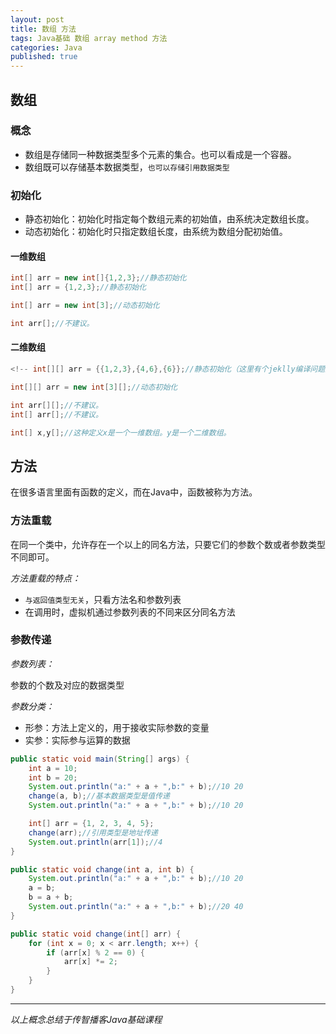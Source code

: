 ```yaml
---  
layout: post  
title: 数组 方法  
tags: Java基础 数组 array method 方法  
categories: Java  
published: true  
---  
```


## 数组

### 概念

* 数组是存储同一种数据类型多个元素的集合。也可以看成是一个容器。
* 数组既可以存储基本数据类型，`也可以存储引用数据类型`

### 初始化

* 静态初始化：初始化时指定每个数组元素的初始值，由系统决定数组长度。
* 动态初始化：初始化时只指定数组长度，由系统为数组分配初始值。

#### 一维数组

```java
int[] arr = new int[]{1,2,3};//静态初始化
int[] arr = {1,2,3};//静态初始化

int[] arr = new int[3];//动态初始化

int arr[];//不建议。
```

#### 二维数组

```java
<!-- int[][] arr = {{1,2,3},{4,6},{6}};//静态初始化（这里有个jeklly编译问题连续两个花括号会使Liquid filters报错） -->

int[][] arr = new int[3][];//动态初始化

int arr[][];//不建议。
int[] arr[];//不建议。

int[] x,y[];//这种定义x是一个一维数组。y是一个二维数组。
```

## 方法

在很多语言里面有函数的定义，而在Java中，函数被称为方法。

### 方法重载

在同一个类中，允许存在一个以上的同名方法，只要它们的参数个数或者参数类型不同即可。

*方法重载的特点：*

* `与返回值类型无关`，只看方法名和参数列表
* 在调用时，虚拟机通过参数列表的不同来区分同名方法


### 参数传递

*参数列表：*

参数的个数及对应的数据类型

*参数分类：*

* 形参：方法上定义的，用于接收实际参数的变量
* 实参：实际参与运算的数据



```java
public static void main(String[] args) {
    int a = 10;
    int b = 20;
    System.out.println("a:" + a + ",b:" + b);//10 20
    change(a, b);//基本数据类型是值传递
    System.out.println("a:" + a + ",b:" + b);//10 20

    int[] arr = {1, 2, 3, 4, 5};
    change(arr);//引用类型是地址传递
    System.out.println(arr[1]);//4
}

public static void change(int a, int b) {
    System.out.println("a:" + a + ",b:" + b);//10 20
    a = b;
    b = a + b;
    System.out.println("a:" + a + ",b:" + b);//20 40
}

public static void change(int[] arr) {
    for (int x = 0; x < arr.length; x++) {
        if (arr[x] % 2 == 0) {
            arr[x] *= 2;
        }
    }
}
```

----------

*以上概念总结于传智播客Java基础课程*